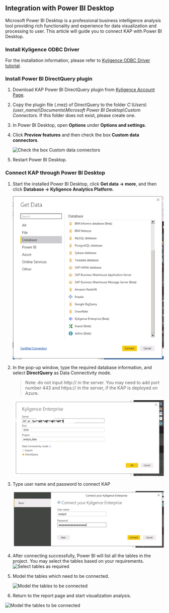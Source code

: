 ## Integration with Power BI Desktop

Microsoft Power BI Desktop is a professional business intelligence analysis tool providing rich functionality and experience for data visualization and processing to user. This article will guide you to connect KAP with Power BI Desktop. 

### Install Kyligence ODBC Driver
For the installation information, please refer to [Kyligence ODBC Driver tutorial](../driver/kyligence-odbc.en.md).

### Install Power BI DirectQuery plugin
1.  Download KAP Power BI DirectQuery plugin from [Kyligence Account Page](http://account.kyligence.io).

2.  Copy the plugin file (.mez) of DirectQuery to the folder *C:\Users\\(user_name)\Documents\Microsoft Power BI Desktop\Custom Connectors*. If this folder does not exist, please create one.

3.  In Power BI Desktop, open **Options** under **Options and settings**.

4.  Click **Preview features** and then check the box **Custom data connectors**.

    ![Check the box Custom data connectors](images/powerbi/Picture11.png)

5.  Restart Power BI Desktop.

### Connect KAP through Power BI Desktop

1.  Start the installed Power BI Desktop, click **Get data -> more**, and then click **Database -> Kyligence Analytics Platform**.

     ![Select Kyligence Analytics Platform](images/powerbi/Picture5.png)

2.  In the pop-up window, type the required database information, and select **DirectQuery** as Data Connectivity mode.

     > Note: do not input http:// in the server. You may need to add port number 443 and https:// in the server, if the KAP is deployed on Azure.

     ![Data Connectivity mode: DirectQuery](images/powerbi/Picture6.png)

3.  Type user name and password to connect KAP

     ![Input account information to connect KAP](images/powerbi/Picture7.png)

4.  After connecting successfully, Power BI will list all the tables in the project. You may select the tables based on your requirements.
     ![Select tables as required](images/powerbi/Picture8.png)

5.  Model the tables which need to be connected.

     ![Model the tables to be connected](images/powerbi/Picture9.png)

6.  Return to the report page and start visualization analysis.


![Model the tables to be connected](images/powerbi/Picture10.png)